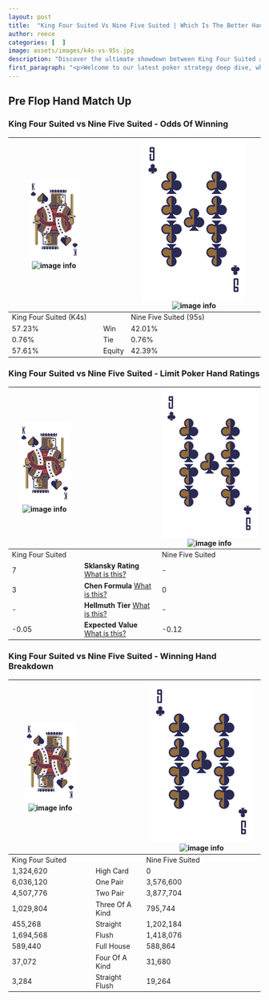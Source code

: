 ```yaml
---
layout: post
title:  "King Four Suited Vs Nine Five Suited | Which Is The Better Hand In Poker? A Complete Guide"
author: reece
categories: [  ]
image: assets/images/k4s-vs-95s.jpg
description: "Discover the ultimate showdown between King Four Suited and Nine Five Suited in poker! Uncover the odds, strategies, and scenarios where one hand triumphs over the other. Get ready to up your poker game with this thrilling analysis."
first_paragraph: "<p>Welcome to our latest poker strategy deep dive, where we're pitting two distinct hands against each other in a high-stakes showdown: King Four Suited vs Nine Five Suited.</p><p>In the dynamic world of poker, every decision counts, and knowing which hand holds the upper hand is key to your success at the table.</p><p>In this article, we'll dissect these two hands, explore the scenarios where one dominates the other, and equip you with the knowledge to make strategic choices that can tip the odds in your favor.</p><p>Get ready to unravel the intriguing dynamics of these poker hands and elevate your game to new heights.</p>"
---
```




[comment]: # (sp0)

## Pre Flop Hand Match Up

<div class="table hand-ratings" markdown="1"> 



### King Four Suited vs Nine Five Suited - Odds Of Winning


    
| ![image info](assets/images/hand1/K.png) ![image info](assets/images/hand1/4s.png) |  | ![image info](assets/images/hand2/9.png) ![image info](assets/images/hand2/5s.png) |
| -------- | -------- | -------- |
| King Four Suited (K4s) |  | Nine Five Suited (95s) |
| 57.23% | Win | 42.01% |
| 0.76% | Tie | 0.76% |
| 57.61% | Equity | 42.39% |




[comment]: # (sp1)



### King Four Suited vs Nine Five Suited - Limit Poker Hand Ratings


    
| ![image info](assets/images/hand1/K.png) ![image info](assets/images/hand1/4s.png) |  | ![image info](assets/images/hand2/9.png) ![image info](assets/images/hand2/5s.png) |
| -------- | -------- | -------- |
| King Four Suited |  | Nine Five Suited |
| 7 | **Sklansky Rating** [What is this?](/sklansky-rating-explained) | - |
| 3 | **Chen Formula** [What is this?](/chen-formula-explained) | 0 |
| - | **Hellmuth Tier** [What is this?](/Hellmuth-tier-explained) | - |
| -0.05 | **Expected Value** [What is this?](/expected-value-explained) | -0.12 |




[comment]: # (sp2)



### King Four Suited vs Nine Five Suited - Winning Hand Breakdown


    
| ![image info](assets/images/hand1/K.png) ![image info](assets/images/hand1/4s.png) |  | ![image info](assets/images/hand2/9.png) ![image info](assets/images/hand2/5s.png) |
| -------- | -------- | -------- |
| King Four Suited |  | Nine Five Suited |
| 1,324,620 | High Card | 0 |
| 6,036,120 | One Pair | 3,576,600 |
| 4,507,776 | Two Pair | 3,877,704 |
| 1,029,804 | Three Of A Kind | 795,744 |
| 455,268 | Straight | 1,202,184 |
| 1,694,568 | Flush | 1,418,076 |
| 589,440 | Full House | 588,864 |
| 37,072 | Four Of A Kind | 31,680 |
| 3,284 | Straight Flush | 19,264 |




[comment]: # (sp3)



</div>

[comment]: # (sp4)



[comment]: # (sp5)

